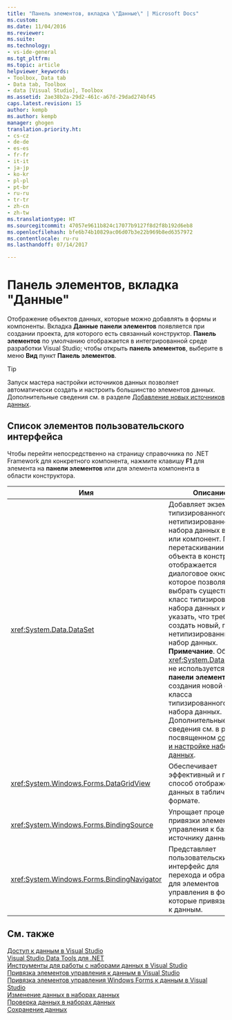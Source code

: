 ```yaml
---
title: "Панель элементов, вкладка \"Данные\" | Microsoft Docs"
ms.custom: 
ms.date: 11/04/2016
ms.reviewer: 
ms.suite: 
ms.technology:
- vs-ide-general
ms.tgt_pltfrm: 
ms.topic: article
helpviewer_keywords:
- Toolbox, Data tab
- Data tab, Toolbox
- data [Visual Studio], Toolbox
ms.assetid: 2ae38b2a-29d2-461c-a67d-29dad274bf45
caps.latest.revision: 15
author: kempb
ms.author: kempb
manager: ghogen
translation.priority.ht:
- cs-cz
- de-de
- es-es
- fr-fr
- it-it
- ja-jp
- ko-kr
- pl-pl
- pt-br
- ru-ru
- tr-tr
- zh-cn
- zh-tw
ms.translationtype: HT
ms.sourcegitcommit: 47057e9611b824c17077b9127f8d2f8b192d6eb8
ms.openlocfilehash: bfe6b74b10829ac06d07b3e22b969b8ed6357972
ms.contentlocale: ru-ru
ms.lasthandoff: 07/14/2017

---
```

# <a name="toolbox-data-tab"></a>Панель элементов, вкладка "Данные"
Отображение объектов данных, которые можно добавлять в формы и компоненты. Вкладка **Данные** **панели элементов** появляется при создании проекта, для которого есть связанный конструктор. **Панель элементов** по умолчанию отображается в интегрированной среде разработки Visual Studio; чтобы открыть **панель элементов**, выберите в меню **Вид** пункт **Панель элементов**.  
  
> [!TIP]
>  Запуск мастера настройки источников данных позволяет автоматически создать и настроить большинство элементов данных. Дополнительные сведения см. в разделе [Добавление новых источников данных](../../data-tools/add-new-data-sources.md).  
  
## <a name="ui-element-list"></a>Список элементов пользовательского интерфейса  
 Чтобы перейти непосредственно на страницу справочника по .NET Framework для конкретного компонента, нажмите клавишу **F1** для элемента на **панели элементов** или для элемента компонента в области конструктора.  
  
|Имя|Описание|  
|----------|-----------------|  
|<xref:System.Data.DataSet>|Добавляет экземпляр типизированного или нетипизированного набора данных в форму или компонент. При перетаскивании объекта в конструктор отображается диалоговое окно, которое позволяет выбрать существующий класс типизированного набора данных или указать, что требуется создать новый, пустой, нетипизированный набор данных. **Примечание**. Объект <xref:System.Data.DataSet> не используется на **панели элементов** для создания новой схемы и класса типизированного набора данных. Дополнительные сведения см. в разделе, посвященном [созданию и настройке наборов данных](../../data-tools/create-and-configure-datasets-in-visual-studio.md).|  
|<xref:System.Windows.Forms.DataGridView>|Обеспечивает эффективный и гибкий способ отображения данных в табличном формате.|  
|<xref:System.Windows.Forms.BindingSource>|Упрощает процесс привязки элементов управления к базовому источнику данных.|  
|<xref:System.Windows.Forms.BindingNavigator>|Представляет пользовательский интерфейс для перехода и обработки для элементов управления в форме, которые привязываются к данным.|  
  
## <a name="see-also"></a>См. также  
 [Доступ к данным в Visual Studio](../../data-tools/accessing-data-in-visual-studio.md)   
 [Visual Studio Data Tools для .NET](../../data-tools/visual-studio-data-tools-for-dotnet.md)   
 [Инструменты для работы с наборами данных в Visual Studio](../../data-tools/dataset-tools-in-visual-studio.md)   
 [Привязка элементов управления к данным в Visual Studio](../../data-tools/bind-controls-to-data-in-visual-studio.md)   
 [Привязка элементов управления Windows Forms к данным в Visual Studio](../../data-tools/bind-windows-forms-controls-to-data-in-visual-studio.md)   
 [Изменение данных в наборах данных](../../data-tools/edit-data-in-datasets.md)   
 [Проверка данных в наборах данных](../../data-tools/validate-data-in-datasets.md)   
 [Сохранение данных](../../data-tools/saving-data.md)
